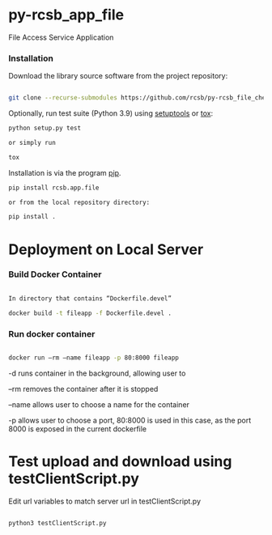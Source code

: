 # py-rcsb_app_file

File Access Service Application

### Installation

Download the library source software from the project repository:

```bash

git clone --recurse-submodules https://github.com/rcsb/py-rcsb_file_chem.git

```

Optionally, run test suite (Python 3.9) using
[setuptools](https://setuptools.readthedocs.io/en/latest/) or
[tox](http://tox.readthedocs.io/en/latest/example/platform.html):

```bash
python setup.py test

or simply run

tox
```

Installation is via the program [pip](https://pypi.python.org/pypi/pip).

```bash
pip install rcsb.app.file

or from the local repository directory:

pip install .
```

# Deployment on Local Server

### Build Docker Container

```bash

In directory that contains “Dockerfile.devel”

docker build -t fileapp -f Dockerfile.devel .

```

### Run docker container

```bash

docker run –rm –name fileapp -p 80:8000 fileapp

```

-d runs container in the background, allowing user to 

–rm removes the container after it is stopped

–name allows user to choose a name for the container

-p allows user to choose a port, 80:8000 is used in this case, as the port 8000 is exposed in the current dockerfile

# Test upload and download using testClientScript.py

Edit url variables to match server url in testClientScript.py
```bash

python3 testClientScript.py

```
